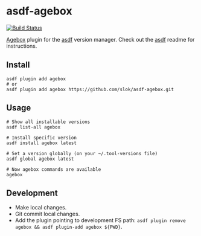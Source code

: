 # asdf-agebox

[![Build Status](https://github.com/slok/asdf-agebox/actions/workflows/ci.yml/badge.svg?branch=main)](https://github.com/slok/asdf-agebox/actions/workflows/ci.yml)

[Agebox](https://github.com/slok/agebox) plugin for the [asdf](https://github.com/asdf-vm/asdf) version manager.
Check out the [asdf](https://github.com/asdf-vm/asdf) readme for instructions.

## Install

```shell
asdf plugin add agebox
# or
asdf plugin add agebox https://github.com/slok/asdf-agebox.git
```

## Usage

```shell
# Show all installable versions
asdf list-all agebox

# Install specific version
asdf install agebox latest

# Set a version globally (on your ~/.tool-versions file)
asdf global agebox latest

# Now agebox commands are available
agebox
```

## Development

- Make local changes.
- Git commit local changes.
- Add the plugin pointing to development FS path: `asdf plugin remove agebox && asdf plugin-add agebox ${PWD}`.
